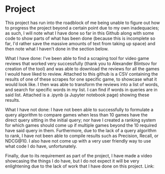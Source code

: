 # Project

This project has run into the roadblock of me being unable to figure out how to progress the project beyond a certain point due to my own inadequacies; as such, I will note what I have done so far in this Github along with some code to show parts of what has been done (because this is incomplete so far, I'd rather save the massive amounts of text from taking up space) and then note what I haven't done in the section below.

What I have done: I've been able to find a scraping tool for video game reviews that worked very successfully (thank you to Alexander Blintsov for creation of the tool) and was able to download the reviews for all the games I would have liked to review. Attached to this github is a CSV containing the results of one of these scrapes for one specific game, to showcase what it would look like. I then was able to transform the reviews into a list of words, and search for specific words in my list. I can find if words in queries are in said list. Attached is a .ipynb (a Jupyter notebook page) showing these results.

What I have not done: I have not been able to successfully to formulate a query algorithm to compare games when less than 10 games have the direct query sitting in the initial query; nor have I created a ranking system for which games should come up if multiple games beyond the 10 required have said query in them. Furthermore, due to the lack of a query algorithm to rank, I have not been able to compile results such as Precision, Recall, or NDCG@10. I also have not come up with a very user friendly way to use what code I do have, unfortunately.

Finally, due to its requirement as part of the project, I have made a video showcasing the things I do have, but I do not expect it will be very enlightening due to the lack of work that I have done on this project. Link: 
